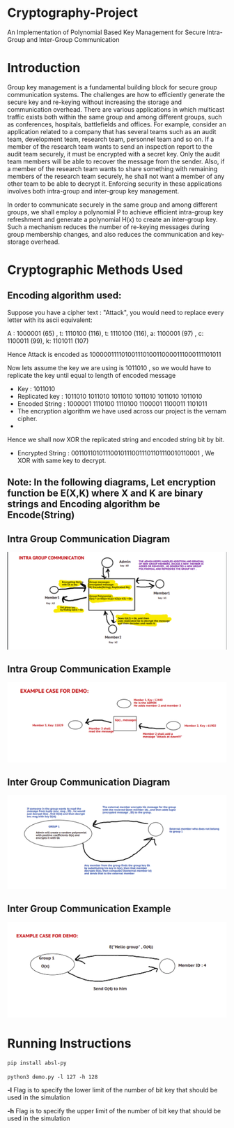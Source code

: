 # Cryptography-Project
An Implementation of Polynomial Based Key Management for Secure Intra-Group and Inter-Group Communication

# Introduction

Group key management is a fundamental building block for secure group communication systems. The challenges are how to efficiently generate the secure key and re-keying without increasing the storage and communication overhead. There are various applications in which multicast traffic exists both within the same group and among different groups, such as conferences, hospitals, battlefields and offices. For example, consider an application related to a company that has several teams such as an audit team, development team, research team, personnel team and so on. If a member of the research team wants to send an inspection report to the audit team securely, it must be encrypted with a secret key. Only the audit team members will be able to recover the message from the sender. Also, if a member of the research team wants to share something with remaining members of the research team securely, he shall not want a member of any other team to be able to decrypt it. Enforcing security in these applications involves both intra-group and inter-group key management.

In order to communicate securely in the same group and among different groups, we shall employ a polynomial P to achieve efficient intra-group key refreshment and generate a polynomial H(x) to create an inter-group key. Such a mechanism reduces the number of re-keying messages during group membership changes, and also reduces the communication and key-storage overhead.

# Cryptographic Methods Used

## Encoding algorithm used:
Suppose you have a cipher text : "Attack", you would need to replace every letter with its ascii equivalent:

A : 1000001 (65) , t: 1110100 (116), t: 1110100 (116), a: 1100001 (97) , c: 1100011 (99), k: 1101011 (107)

Hence Attack is encoded as 100000111101001110100110000111000111101011

Now lets assume the key we are using is 1011010 , so we would have to replicate the key until equal to length
of encoded message

- Key : 1011010
- Replicated key : 1011010 1011010 1011010 1011010 1011010 1011010
- Encoded String : 1000001 1110100 1110100 1100001 1100011 1101011
- The encryption algorithm we have used across our project is the vernam cipher.
- 
Hence we shall now XOR the replicated string and encoded string bit by bit.
- Encrypted String : 001101101011100101110011101101110010110001 , We XOR with same key to decrypt.

## Note: In the following diagrams, Let encryption function be E(X,K) where X and K are binary strings and Encoding algorithm be Encode(String)

## Intra Group Communication Diagram 
![Intra Group Communication](Images/Intra_group.png)

## Intra Group Communication Example
![Intra Group Communication](Images/Intra_group_demo.png)

## Inter Group Communication Diagram
![Intra Group Communication](Images/Inter_group.png)

## Inter Group Communication Example
![Intra Group Communication](Images/Inter_demo.png)

# Running Instructions
```
pip install absl-py

python3 demo.py -l 127 -h 128
```
**-l** Flag is to specify the lower limit of the number of bit key that should be used in the simulation

**-h** Flag is to specify the upper limit of the number of bit key that should be used in the simulation
